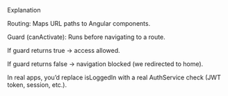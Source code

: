 Explanation

Routing: Maps URL paths to Angular components.

Guard (canActivate): Runs before navigating to a route.

If guard returns true → access allowed.

If guard returns false → navigation blocked (we redirected to home).

In real apps, you’d replace isLoggedIn with a real AuthService check (JWT token, session, etc.).